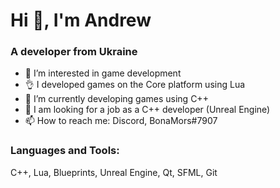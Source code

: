 # Hi 👋, I'm Andrew

### A developer from Ukraine

- 👀 I’m interested in game development
- :ok_hand: I developed games on the Сore platform using Lua
- :muscle: I’m currently developing games using C++
- 👯 I am looking for a job as a C++ developer (Unreal Engine)
- 📫 How to reach me: Discord, BonaMors#7907

### Languages and Tools:
C++, Lua, Blueprints, Unreal Engine, Qt, SFML, Git

<!---
BONAM0RS/BONAM0RS is a ✨ special ✨ repository because its `README.md` (this file) appears on your GitHub profile.
You can click the Preview link to take a look at your changes.
--->

